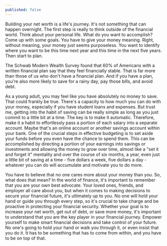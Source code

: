 ```yaml
---
published: false
---
```


Building your net worth is a life's journey. It's not something that can happen overnight. The first step is really to think outside of the financial world. Think about your personal life. What do you want to accomplish? Come up with some goals. You have to give your money meaning. Right, without meaning, your money just seems purposeless. You want to identify where you want to be this time next year and this time in the next five years. Then start to plan.

The Schwab Modern Wealth Survey found that 60% of Americans with a written financial plan say that they feel financially stable. That is far more than those of us who don't have a financial plan. And if you have a plan, you're also more likely to save for a rainy day, pay those bills, and avoid debt.

As a young adult, you may feel like you have absolutely no money to save. That could frankly be true. There's a capacity to how much you can do with your money, especially if you have student loans and expenses. But trust me, getting into the habit of saving can be really simple as long as you just commit to a little bit at a time. The key is to make it automatic. Therefore, make it a habit to effortlessly pass a portion of each salary into a separate account. Maybe that's an online account or another savings account within your bank. One of the crucial steps in effective budgeting is to set aside your funds before you even have the chance to spend them. This can be accomplished by directing a portion of your earnings into savings or investments and allowing the money to grow over time, almost like a "set it and forget it" mentality and over the course of six months, a year, even just a little bit of saving at a time - five dollars a week, five dollars a day - whatever you can do will accumulate and motivate you to do more.

You have to believe that no one cares more about your money than you. So, what does that mean? In the world of finance, it's important to remember that you are your own best advocate. Your loved ones, friends, and employer all care about you, but when it comes to making decisions to secure your financial future, it's ultimately up to you. No one will hold your hand or guide you through every step, so it's crucial to take charge and be proactive in protecting your financial security. Whether your goal is to increase your net worth, get out of debt, or save more money, it's important to understand that you are the key player in your financial journey. Empower yourself to make smart financial decisions and take control of your future. No one's going to hold your hand or walk you through it, or even insist that you do it. It has to be something that has to come from within, and you have to be on top of that.

